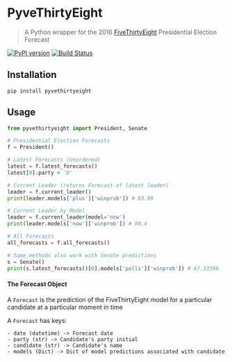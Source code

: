 # PyveThirtyEight
> A Python wrapper for the 2016 [FiveThirtyEight](projects.fivethirtyeight.com/2016-election-forecast/) Presidential Election Forecast 

[![PyPI version](https://badge.fury.io/py/pyvethirtyeight.svg)](https://badge.fury.io/py/pyvethirtyeight)
[![Build Status](https://travis-ci.org/bcongdon/pyvethirtyeight.svg?branch=master)](https://travis-ci.org/bcongdon/pyvethirtyeight)

## Installation
```
pip install pyvethirtyeight
```

## Usage
```python
from pyvethirtyeight import President, Senate

# Presidential Election Forecasts
f = President()

# Latest Forecasts (Unordered)
latest = f.latest_forecasts()
latest[0].party # 'D'

# Current Leader (returns Forecast of latest leader)
leader = f.current_leader()
print(leader.models['plus']['winprob']) # 83.99

# Current Leader by Model
leader = f.current_leader(model='now')
print(leader.models['now']['winprob']) # 90.4

# All Forecasts
all_forecasts = f.all_forecasts()

# Same methods also work with Senate predictions
s = Senate()
print(s.latest_forecasts()[0].models['polls']['winprob']) # 67.33596
```

#### The Forecast Object
A `Forecast` is the prediction of the FiveThirtyEight model for a particular candidate at a particular moment in time

A `Forecast` has keys:

	- date (datetime) -> Forecast date
	- party (str) -> Candidate's party initial
	- candidate (str) -> Candidate's name
	- models (Dict) -> Dict of model predictions associated with candidate